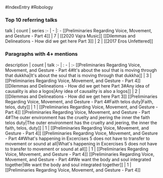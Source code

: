 #IndexEntry #Robology

### Top 10 referring talks
talk | count | series
:- | - |: -
[[Preliminaries Regarding Voice, Movement, and Gesture - Part 4]] | 7 | [[2020 Vajra Music]]
[[Dilemmas and Delineations - How did we get here Part 3]] | 2 | [[2017 Eros Unfettered]]

### Paragraphs with 4+ mentions
description | count | talk
:- | : - | :-
[[Preliminaries Regarding Voice, Movement, and Gesture - Part 4#It's about the soul that is moving through that dukkha\|It's about the soul that is moving through that dukkha]] | 3 | [[Preliminaries Regarding Voice, Movement, and Gesture - Part 4]]
[[Dilemmas and Delineations - How did we get here Part 3#Any idea of causality is also a logos\|Any idea of causality is also a logos]] | 2 | [[Dilemmas and Delineations - How did we get here Part 3]]
[[Preliminaries Regarding Voice, Movement, and Gesture - Part 4#Faith telos duty\|Faith, telos, duty]] | 1 | [[Preliminaries Regarding Voice, Movement, and Gesture - Part 4]]
[[Preliminaries Regarding Voice, Movement, and Gesture - Part 4#The outer environment has the cruelty and jeering the inner the faith telos duty\|The outer environment has the cruelty and jeering, the inner the faith, telos, duty]] | 1 | [[Preliminaries Regarding Voice, Movement, and Gesture - Part 4]]
[[Preliminaries Regarding Voice, Movement, and Gesture - Part 4#What's happening in Excercises 5 does not have to transfer to movement or sound at all\|What's happening in Excercises 5 does not have to transfer to movement or sound at all]] | 1 | [[Preliminaries Regarding Voice, Movement, and Gesture - Part 4]]
[[Preliminaries Regarding Voice, Movement, and Gesture - Part 4#We want the body and soul integrated together\|We want the body and soul integrated together]] | 1 | [[Preliminaries Regarding Voice, Movement, and Gesture - Part 4]]

